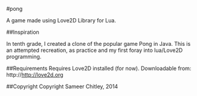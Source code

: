 #pong

A game made using Love2D Library for Lua.

##Inspiration

In tenth grade, I created a clone of the popular game Pong in Java.
This is an attempted recreation, as practice and my first foray into lua/Love2D programming.

##Requirements
Requires Love2D installed (for now).
Downloadable from: http://http://love2d.org

##Copyright
Copyright Sameer Chitley, 2014